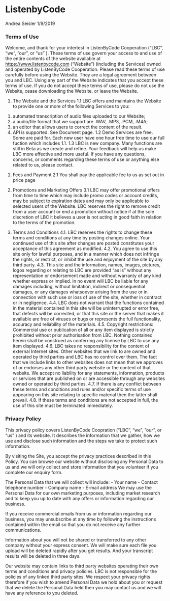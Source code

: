 ListenbyCode
================
Andrea Seisler
1/9/2019

### Terms of Use

Welcome, and thank for your intertest in ListenByCode Cooperation (“LBC”, “we”, ”our”, or “us” ). These terms of use govern your access to and use of the entire contents of the website available at <https://www.listenbycode.com> (“Website”) (including the Services) owned and operated by ListenByCode Cooperation. Please read these terms of use carefully before using the Website. They are a legal agreement between you and LBC. Using any part of the Website indicates that you accept these terms of use. If you do not accept these terms of use, please do not use the Website, cease downloading the Website, or leave the Website.

1.  The Website and the Services 1.1 LBC offers and maintains the Website to provide one or more of the following Services to you:

<!-- -->

1.  automated transcription of audio files uploaded to our Website;
2.  a audio/file format that we support are .WAV, .MP3, .PCM, .M4A;
3.  an editor that allows users to correct the content of the result.
4.  API is supported. See Document page. 1.2 Demo Services are free. Some are paid for. Each new user have one hour free time to use our full fuction which includes 1.1. 1.3 LBC is new company. Many functions are still in Beta as we create and refine. Your feedback will help us make LBC more effective and more useful. If you have any questions, concerns, or comments regarding these terms of use or anything else related to us, please contact.

<!-- -->

1.  Fees and Payment 2.1 You shall pay the applicable fee to us as set out in price page

2.  Promotions and Marketing Offers 3.1 LBC may offer promotional offers from time to time which may include promo codes or account credits, may be subject to expiration dates and may only be applicable to selected users of the Website. LBC reserves the right to remove credit from a user account or end a promotion without notice if at the sole discretion of LBC it believes a user is not acting in good faith in relation to the terms of the promotion.

3.  Terms and Conditions 4.1. LBC reserves the rights to change these terms and conditions at any time by posting changes online. Your continued use of this site after changes are posted constitutes your acceptance of this agreement as modified. 4.2. You agree to use this site only for lawful purposes, and in a manner which does not infringe the rights, or restrict, or inhibit the use and enjoyment of the site by any third party. 4.3. This site and the information, names, images, pictures, logos regarding or relating to LBC are provided “as is” without any representation or endorsement made and without warranty of any kind whether express or implied. In no event will LBC be liable for any damages including, without limitation, indirect or consequential damages, or any damages whatsoever arising from the use or in connection with such use or loss of use of the site, whether in contract or in negligence. 4.4. LBC does not warrant that the functions contained in the material contained in this site will be uninterrupted or error free, that defects will be corrected, or that this site or the server that makes it available are free of viruses or bugs or represents the full functionality, accuracy and reliability of the materials. 4.5. Copyright restrictions: Commercial use or publication of all or any item displayed is strictly prohibited without prior authorisation from LBC. Nothing contained herein shall be construed as conferring any license by LBC to use any item displayed. 4.6. LBC takes no responsibility for the content of external Internet sites. Other websites that we link to are owned and operated by third parties and LBC has no control over them. The fact that we include links to other websites does not mean that we approves of or endorses any other third party website or the content of that website. We accept no liability for any statements, information, products or services that are published on or are accessible through any websites owned or operated by third parties. 4.7. If there is any conflict between these terms and conditions and rules and/or specific terms of use appearing on this site relating to specific material then the latter shall prevail. 4.8. If these terms and conditions are not accepted in full, the use of this site must be terminated immediately.

### Privacy Policy

This privacy policy covers ListenByCode Coopration (“LBC”, “we”, ”our”, or “us” ) and its website. It describes the information that we gather, how we use and disclose such information and the steps we take to protect such information.

By visiting the Site, you accept the privacy practices described in this Policy. You can browse our website without disclosing any Personal Data to us and we will only collect and store information that you volunteer if you complete our enquiry form.

The Personal Data that we will collect will include: - Your name - Contact telephone number - Company name - E-mail address We may use the Personal Data for our own marketing purposes, including market research and to keep you up to date with any offers or information regarding our business.

If you receive commercial emails from us or information regarding our business, you may unsubscribe at any time by following the instructions contained within the email so that you do not receive any further communications.

Information about you will not be shared or transferred to any other company without your express consent. We will make sure each file you upload will be deleted rapidly after you get results. And your transcript results will be deleted in three days.

Our website may contain links to third party websites operating their own terms and conditions and privacy policies. LBC is not responsible for the policies of any linked third party sites. We respect your privacy rights therefore if you wish to amend Personal Data we hold about you or request that we delete the Personal Data held then you may contact us and we will have any reference to you deleted.
